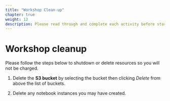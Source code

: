 ```yaml
---
title: "Workshop Clean-up"
chapter: true
weight: 12
description: Please read through and complete each activity before starting the next.
---
```


# Workshop cleanup

Please follow the steps below to shutdown or delete resources so you will not be charged.

1. Delete the **S3 bucket** by selecting the bucket then clicking *Delete* from above the list of buckets.

2. Delete any notebook instances you may have created.
